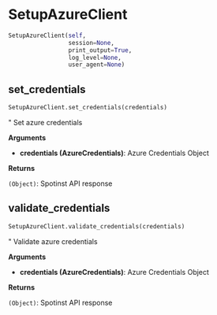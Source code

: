 <h1 id="spotinst_sdk2.clients.setup.SetupAzureClient">SetupAzureClient</h1>

```python
SetupAzureClient(self,
                 session=None,
                 print_output=True,
                 log_level=None,
                 user_agent=None)
```

<h2 id="spotinst_sdk2.clients.setup.SetupAzureClient.set_credentials">set_credentials</h2>

```python
SetupAzureClient.set_credentials(credentials)
```
"
Set azure credentials

__Arguments__

- __credentials (AzureCredentials)__: Azure Credentials Object

__Returns__

`(Object)`: Spotinst API response

<h2 id="spotinst_sdk2.clients.setup.SetupAzureClient.validate_credentials">validate_credentials</h2>

```python
SetupAzureClient.validate_credentials(credentials)
```
"
Validate azure credentials

__Arguments__

- __credentials (AzureCredentials)__: Azure Credentials Object

__Returns__

`(Object)`: Spotinst API response

